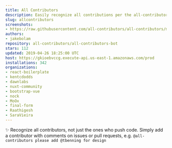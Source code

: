 ```yaml
---
title: All Contributors
description: Easily recognize all contributions per the all-contributors spec
slug: allcontributors
screenshots:
- https://raw.githubusercontent.com/all-contributors/all-contributors/master/docs/assets/bot-usage.png
authors:
- jakebolam
repository: all-contributors/all-contributors-bot
stars: 112
updated: 2019-04-26 18:25:00 UTC
host: https://gkioebvccg.execute-api.us-east-1.amazonaws.com/prod
installations: 342
organizations:
- react-boilerplate
- kentcdodds
- dawnlabs
- nuxt-community
- bootstrap-vue
- nock
- MoOx
- final-form
- Raathigesh
- SaraVieira
---
```


✨ Recognize all contributors, not just the ones who push code. Simply add a contributor with comments on issues or pull requests, e.g. `@all-contributors please add @tbenning for design`
